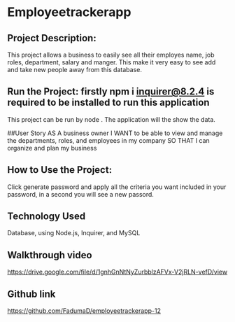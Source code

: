 # Employeetrackerapp

## Project Description:
This project allows a business to easily see all their employes name, job roles, department, salary and manger. This make it very easy to see add and take new people away from this database.  


## Run the Project: firstly npm i inquirer@8.2.4 is required to be installed to run this application 
This project can be run by node . The application will the show the data.

##User Story 
AS A business owner
I WANT to be able to view and manage the departments, roles, and employees in my company
SO THAT I can organize and plan my business


## How to Use the Project:
Click generate password and apply all the criteria you want included in your password, in a second you will see a new passord.

## Technology Used
Database, using Node.js, Inquirer, and MySQL


## Walkthrough video 

https://drive.google.com/file/d/1gnhGnNtNyZurbblzAFVx-V2jRLN-vefD/view

## Github link 
https://github.com/FadumaD/employeetrackerapp-12
